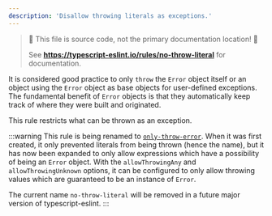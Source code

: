 ```yaml
---
description: 'Disallow throwing literals as exceptions.'
---
```


> 🛑 This file is source code, not the primary documentation location! 🛑
>
> See **https://typescript-eslint.io/rules/no-throw-literal** for documentation.

It is considered good practice to only `throw` the `Error` object itself or an object using the `Error` object as base objects for user-defined exceptions.
The fundamental benefit of `Error` objects is that they automatically keep track of where they were built and originated.

This rule restricts what can be thrown as an exception.

:::warning
This rule is being renamed to [`only-throw-error`](https://github.com/typescript-eslint/typescript-eslint/tree/main/packages/eslint-plugin/docs/rules/only-throw-error.mdx).
When it was first created, it only prevented literals from being thrown (hence the name), but it has now been expanded to only allow expressions which have a possibility of being an `Error` object.
With the `allowThrowingAny` and `allowThrowingUnknown` options, it can be configured to only allow throwing values which are guaranteed to be an instance of `Error`.

The current name `no-throw-literal` will be removed in a future major version of typescript-eslint.
:::

<!-- Intentionally Omitted: When Not To Use It -->
